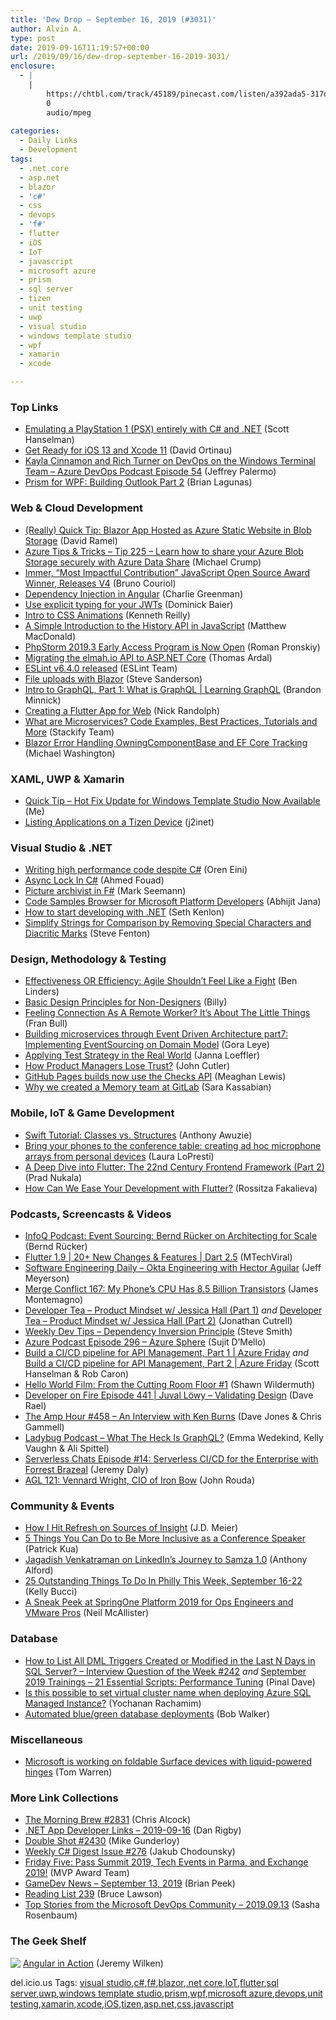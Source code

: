 ```yaml
---
title: 'Dew Drop – September 16, 2019 (#3031)'
author: Alvin A.
type: post
date: 2019-09-16T11:19:57+00:00
url: /2019/09/16/dew-drop-september-16-2019-3031/
enclosure:
  - |
    |
        https://chtbl.com/track/45189/pinecast.com/listen/a392ada5-317d-4904-a04c-34989accdb57.mp3?source=rss&ext=asset.mp3
        0
        audio/mpeg
        
categories:
  - Daily Links
  - Development
tags:
  - .net core
  - asp.net
  - blazor
  - 'c#'
  - css
  - devops
  - 'f#'
  - flutter
  - iOS
  - IoT
  - javascript
  - microsoft azure
  - prism
  - sql server
  - tizen
  - unit testing
  - uwp
  - visual studio
  - windows template studio
  - wpf
  - xamarin
  - xcode

---
```

### <a name="top"></a>Top Links

  * <a href="http://feeds.hanselman.com/~/606820632/0/scotthanselman~Emulating-a-PlayStation-PSX-entirely-with-C-and-NET.aspx" target="_blank" rel="noopener noreferrer">Emulating a PlayStation 1 (PSX) entirely with C# and .NET</a> (Scott Hanselman)
  * <a href="https://devblogs.microsoft.com/xamarin/ios-13-and-xcode-11/" target="_blank" rel="noopener noreferrer">Get Ready for iOS 13 and Xcode 11</a> (David Ortinau)
  * <a href="http://azuredevopspodcast.clear-measure.com/kayla-cinnamon-and-rich-turner-on-devops-on-the-windows-terminal-team-episode-54" target="_blank" rel="noopener noreferrer">Kayla Cinnamon and Rich Turner on DevOps on the Windows Terminal Team &#8211; Azure DevOps Podcast Episode 54</a> (Jeffrey Palermo)
  * <a href="https://brianlagunas.com/prism-for-wpf-building-outlook-part-2/" target="_blank" rel="noopener noreferrer">Prism for WPF: Building Outlook Part 2</a> (Brian Lagunas)



### <a name="web"></a>Web & Cloud Development

  * <a href="https://visualstudiomagazine.com/blogs/data-driver/2019/09/blazor-app.aspx" target="_blank" rel="noopener noreferrer">(Really) Quick Tip: Blazor App Hosted as Azure Static Website in Blob Storage</a> (David Ramel)
  * <a href="https://microsoft.github.io/AzureTipsAndTricks/blog/tip225.html" target="_blank" rel="noopener noreferrer">Azure Tips & Tricks &#8211; Tip 225 &#8211; Learn how to share your Azure Blob Storage securely with Azure Data Share</a> (Michael Crump)
  * <a href="https://www.infoq.com/news/2019/09/immer-v4-released-oss-award?utm_campaign=infoq_content&utm_source=infoq&utm_medium=feed&utm_term=global" target="_blank" rel="noopener noreferrer">Immer, &#8220;Most Impactful Contribution&#8221; JavaScript Open Source Award Winner, Releases V4</a> (Bruno Couriol)
  * <a href="https://medium.com/razroo/dependency-injection-in-angular-c265043883f8?source=rss----95c792b4f210---4" target="_blank" rel="noopener noreferrer">Dependency Injection in Angular</a> (Charlie Greenman)
  * <a href="https://leastprivilege.com/2019/09/13/use-explicit-typing-for-your-jwts/" target="_blank" rel="noopener noreferrer">Use explicit typing for your JWTs</a> (Dominick Baier)
  * <a href="https://medium.com/@kennethreilly/intro-to-css-animations-ca016d57db9c?source=rss-42cf31b6ca29------2" target="_blank" rel="noopener noreferrer">Intro to CSS Animations</a> (Kenneth Reilly)
  * <a href="https://medium.com/young-coder/a-simple-introduction-to-the-history-api-in-javascript-85b879d3d87e?source=rss----d3d5cbdde463---4" target="_blank" rel="noopener noreferrer">A Simple Introduction to the History API in JavaScript</a> (Matthew MacDonald)
  * <a href="https://blog.jetbrains.com/phpstorm/2019/09/phpstorm-2019-3-early-access-program-is-now-open/" target="_blank" rel="noopener noreferrer">PhpStorm 2019.3 Early Access Program is Now Open</a> (Roman Pronskiy)
  * <a href="https://blog.elmah.io/migrating-the-elmah-io-to-asp-net-core/" target="_blank" rel="noopener noreferrer">Migrating the elmah.io API to ASP.NET Core</a> (Thomas Ardal)
  * <a href="https://eslint.org/blog/2019/09/eslint-v6.4.0-released" target="_blank" rel="noopener noreferrer">ESLint v6.4.0 released</a> (ESLint Team)
  * <a href="http://blog.stevensanderson.com/2019/09/13/blazor-inputfile/" target="_blank" rel="noopener noreferrer">File uploads with Blazor</a> (Steve Sanderson)
  * <a href="https://channel9.msdn.com/Series/GraphQL/Intro-to-GraphQL-Part-1?WT.mc_id=DX_MVP4025064" target="_blank" rel="noopener noreferrer">Intro to GraphQL, Part 1: What is GraphQL | Learning GraphQL</a> (Brandon Minnick)
  * <a href="http://feedproxy.google.com/~r/NicksNetTravels/~3/h0kLEAMDZ_U/" target="_blank" rel="noopener noreferrer">Creating a Flutter App for Web</a> (Nick Randolph)
  * <a href="https://stackify.com/what-are-microservices/" target="_blank" rel="noopener noreferrer">What are Microservices? Code Examples, Best Practices, Tutorials and More</a> (Stackify Team)
  * <a href="http://blazorhelpwebsite.com/Blog/tabid/61/EntryId/4353/Blazor-Error-Handling-OwningComponentBase-and-EF-Core-Tracking.aspx" target="_blank" rel="noopener noreferrer">Blazor Error Handling OwningComponentBase and EF Core Tracking</a> (Michael Washington)



### <a name="silverlight"></a>XAML, UWP & Xamarin

  * <a href="http://www.uwpapp.tips/2019/09/quick-tip-hot-fix-update-for-windows.html" target="_blank" rel="noopener noreferrer">Quick Tip &#8211; Hot Fix Update for Windows Template Studio Now Available</a> (Me)
  * <a href="https://j2inet.blog/2019/09/13/listing-applications-on-a-tizen-device/" target="_blank" rel="noopener noreferrer">Listing Applications on a Tizen Device</a> (j2inet)



### <a name="dotnet"></a>Visual Studio & .NET

  * <a href="http://feedproxy.google.com/~r/AyendeRahien/~3/AMzQUqzhzoU/writing-high-performance-code-despite-c" target="_blank" rel="noopener noreferrer">Writing high performance code despite C#</a> (Oren Eini)
  * <a href="https://medium.com/@csharpwriter/async-lock-in-csharp-4d37e22a05d7?source=rss-6d96c8d6335b------2" target="_blank" rel="noopener noreferrer">Async Lock In C#</a> (Ahmed Fouad)
  * <a href="https://blog.ploeh.dk/2019/09/16/picture-archivist-in-f/" target="_blank" rel="noopener noreferrer">Picture archivist in F#</a> (Mark Seemann)
  * <a href="https://dailydotnettips.com/code-samples-browser-for-microsoft-platform-developers/" target="_blank" rel="noopener noreferrer">Code Samples Browser for Microsoft Platform Developers</a> (Abhijit Jana)
  * <a href="https://opensource.com/article/19/9/getting-started-net" target="_blank" rel="noopener noreferrer">How to start developing with .NET</a> (Seth Kenlon)
  * <a href="https://www.stevefenton.co.uk/2019/09/simplify-strings-for-comparison-by-removing-special-characters-and-diacritic-marks/" target="_blank" rel="noopener noreferrer">Simplify Strings for Comparison by Removing Special Characters and Diacritic Marks</a> (Steve Fenton)



### <a name="design"></a>Design, Methodology & Testing

  * <a href="https://www.infoq.com/news/2019/09/agile-effectiveness-efficiency?utm_campaign=infoq_content&utm_source=infoq&utm_medium=feed&utm_term=global" target="_blank" rel="noopener noreferrer">Effectiveness OR Efficiency: Agile Shouldn&#8217;t Feel Like a Fight</a> (Ben Linders)
  * <a href="https://blog.balsamiq.com/basic-design-principles/" target="_blank" rel="noopener noreferrer">Basic Design Principles for Non-Designers</a> (Billy)
  * <a href="https://blog.trello.com/feeling-connection-as-a-remote-worker" target="_blank" rel="noopener noreferrer">Feeling Connection As A Remote Worker? It&#8217;s About The Little Things</a> (Fran Bull)
  * <a href="http://logcorner.com/building-microservices-through-event-driven-architecture-part7-event-sourcing-core-domain/" target="_blank" rel="noopener noreferrer">Building microservices through Event Driven Architecture part7: Implementing EventSourcing on Domain Model</a> (Gora Leye)
  * <a href="http://womenwhotest.com/2019/09/15/applying-test-strategy-in-the-real-world/" target="_blank" rel="noopener noreferrer">Applying Test Strategy in the Real World</a> (Janna Loeffler)
  * <a href="https://medium.com/@johnpcutler/how-product-managers-lose-trust-6174066bb8b2?source=rss-4c3f4fe11e6b------2" target="_blank" rel="noopener noreferrer">How Product Managers Lose Trust?</a> (John Cutler)
  * <a href="https://github.blog/2019-09-13-github-pages-builds-now-use-the-checks-api/" target="_blank" rel="noopener noreferrer">GitHub Pages builds now use the Checks API</a> (Meaghan Lewis)
  * <a href="https://about.gitlab.com/2019/09/13/why-we-created-the-gitlab-memory-team/" target="_blank" rel="noopener noreferrer">Why we created a Memory team at GitLab</a> (Sara Kassabian)



### <a name="mobile"></a>Mobile, IoT & Game Development

  * <a href="https://dzone.com/articles/classes-vs-structures?utm_medium=feed&utm_source=feedpress.me&utm_campaign=Feed%3A+dzone%2Fwebdev" target="_blank" rel="noopener noreferrer">Swift Tutorial: Classes vs. Structures</a> (Anthony Awuzie)
  * <a href="https://www.microsoft.com/en-us/research/blog/bring-your-phones-to-the-conference-table-creating-ad-hoc-microphone-arrays-from-personal-devices/" target="_blank" rel="noopener noreferrer">Bring your phones to the conference table: creating ad hoc microphone arrays from personal devices</a> (Laura LoPresti)
  * <a href="https://medium.com/flutter-community/a-deep-dive-into-flutter-the-22nd-century-frontend-framework-part-2-8964c02706b9?source=rss----86fb29d7cc6a---4" target="_blank" rel="noopener noreferrer">A Deep Dive into Flutter: The 22nd Century Frontend Framework (Part 2)</a> (Prad Nukala)
  * <a href="https://www.telerik.com/blogs/how-can-we-ease-your-development-with-flutter" target="_blank" rel="noopener noreferrer">How Can We Ease Your Development with Flutter?</a> (Rossitza Fakalieva)



### <a name="podcasts"></a>Podcasts, Screencasts & Videos

  * <a href="https://www.infoq.com/podcasts/bernd-rucker-orchestration-cqrs?utm_campaign=infoq_content&utm_source=infoq&utm_medium=feed&utm_term=global" target="_blank" rel="noopener noreferrer">InfoQ Podcast: Event Sourcing: Bernd Rücker on Architecting for Scale</a> (Bernd Rücker)
  * <a href="http://www.youtube.com/watch?v=LVQeeUIOUWc" target="_blank" rel="noopener noreferrer">Flutter 1.9 | 20+ New Changes & Features | Dart 2.5</a> (MTechViral)
  * <a href="https://softwareengineeringdaily.com/2019/09/16/okta-engineering-with-hector-aguilar/" target="_blank" rel="noopener noreferrer">Software Engineering Daily &#8211; Okta Engineering with Hector Aguilar</a> (Jeff Meyerson)
  * <a href="http://www.mergeconflict.fm/167" target="_blank" rel="noopener noreferrer">Merge Conflict 167: My Phone&#8217;s CPU Has 8.5 Billion Transistors</a> (James Montemagno)
  * <a href="http://developertea.simplecast.fm/0ad199de" target="_blank" rel="noopener noreferrer">Developer Tea &#8211; Product Mindset w/ Jessica Hall (Part 1)</a> _and_ <a href="http://developertea.simplecast.fm/47d62ec4" target="_blank" rel="noopener noreferrer">Developer Tea &#8211; Product Mindset w/ Jessica Hall (Part 2)</a> (Jonathan Cutrell)
  * <a href="https://weeklydevtips.com/episodes/dependency-inversion-principle-f30NjO2I" target="_blank" rel="noopener noreferrer">Weekly Dev Tips &#8211; Dependency Inversion Principle</a> (Steve Smith)
  * <a href="http://azpodcast.azurewebsites.net/post/Episode-296-Azure-Sphere" target="_blank" rel="noopener noreferrer">Azure Podcast Episode 296 &#8211; Azure Sphere</a> (Sujit D&#8217;Mello)
  * <a href="https://channel9.msdn.com/Shows/Azure-Friday/Build-a-CICD-pipeline-for-API-Management-Part-1?WT.mc_id=DX_MVP4025064" target="_blank" rel="noopener noreferrer">Build a CI/CD pipeline for API Management, Part 1 | Azure Friday</a> _and_ <a href="https://channel9.msdn.com/Shows/Azure-Friday/Build-a-CICD-pipeline-for-API-Management-Part-2?WT.mc_id=DX_MVP4025064" target="_blank" rel="noopener noreferrer">Build a CI/CD pipeline for API Management, Part 2 | Azure Friday</a> (Scott Hanselman & Rob Caron)
  * <a href="https://wildermuth.com/2019/09/15/Hello-World-Film-From-the-Cutting-Room-Floor-1" target="_blank" rel="noopener noreferrer">Hello World Film: From the Cutting Room Floor #1</a> (Shawn Wildermuth)
  * <a href="https://developeronfire.com/podcast/episode-441-juval-lowy-validating-design" target="_blank" rel="noopener noreferrer">Developer on Fire Episode 441 | Juval Löwy &#8211; Validating Design</a> (Dave Rael)
  * <a href="http://feedproxy.google.com/~r/TheAmpHour/~3/sNi2nxLh3LE/" target="_blank" rel="noopener noreferrer">The Amp Hour #458 – An Interview with Ken Burns</a> (Dave Jones & Chris Gammell)
  * <a href="https://chtbl.com/track/45189/pinecast.com/listen/a392ada5-317d-4904-a04c-34989accdb57.mp3?source=rss&ext=asset.mp3" target="_blank" rel="noopener noreferrer">Ladybug Podcast &#8211; What The Heck Is GraphQL?</a> (Emma Wedekind, Kelly Vaughn & Ali Spittel)
  * <a href="https://share.transistor.fm/s/218995b3" target="_blank" rel="noopener noreferrer">Serverless Chats Episode #14: Serverless CI/CD for the Enterprise with Forrest Brazeal</a> (Jeremy Daly)
  * <a href="https://www.ageekleader.com/agl-121-vennard-wright-cio-of-iron-bow/" target="_blank" rel="noopener noreferrer">AGL 121: Vennard Wright, CIO of Iron Bow</a> (John Rouda)



### <a name="events"></a>Community & Events

  * <a href="http://feedproxy.google.com/~r/SourcesOfInsight/~3/jquBD-uPskk/" target="_blank" rel="noopener noreferrer">How I Hit Refresh on Sources of Insight</a> (J.D. Meier)
  * <a href="https://www.thekua.com/atwork/2019/09/5-things-you-can-do-to-be-more-inclusive-as-a-conference-speaker/" target="_blank" rel="noopener noreferrer">5 Things You Can Do to Be More Inclusive as a Conference Speaker</a> (Patrick Kua)
  * <a href="https://www.infoq.com/news/2019/09/linkedin-apache-samza?utm_campaign=infoq_content&utm_source=infoq&utm_medium=feed&utm_term=global" target="_blank" rel="noopener noreferrer">Jagadish Venkatraman on LinkedIn&#8217;s Journey to Samza 1.0</a> (Anthony Alford)
  * <a href="https://www.uwishunu.com/2019/09/things-to-do-in-philadelphia-this-week-september-16-22-2019/" target="_blank" rel="noopener noreferrer">25 Outstanding Things To Do In Philly This Week, September 16-22</a> (Kelly Bucci)
  * <a href="https://content.pivotal.io/home-page/springone-platform-2019-for-ops-engineers-and-vmware-pros" target="_blank" rel="noopener noreferrer">A Sneak Peek at SpringOne Platform 2019 for Ops Engineers and VMware Pros</a> (Neil McAllister)



### <a name="sql"></a>Database

  * <a href="https://blog.sqlauthority.com/2019/09/15/how-to-list-all-dml-triggers-created-or-modified-in-the-last-n-days-in-sql-server-interview-question-of-the-week-242/" target="_blank" rel="noopener noreferrer">How to List All DML Triggers Created or Modified in the Last N Days in SQL Server? – Interview Question of the Week #242</a> _and_ <a href="https://blog.sqlauthority.com/2019/09/14/september-2019-trainings-21-essential-scripts-performance-tuning/" target="_blank" rel="noopener noreferrer">September 2019 Trainings – 21 Essential Scripts: Performance Tuning</a> (Pinal Dave)
  * <a href="https://techcommunity.microsoft.com/t5/Azure-Database-Support-Blog/Is-this-possible-to-set-virtual-cluster-name-when-deploying/ba-p/856640" target="_blank" rel="noopener noreferrer">Is this possible to set virtual cluster name when deploying Azure SQL Managed Instance?</a> (Yochanan Rachamim)
  * <a href="https://octopus.com/blog/databases-with-blue-green-deployments" target="_blank" rel="noopener noreferrer">Automated blue/green database deployments</a> (Bob Walker)



### <a name="misc"></a>Miscellaneous

  * <a href="https://www.theverge.com/2019/9/13/20864462/microsoft-surface-dual-screen-foldable-liquid-hinge-concept-rumors-event" target="_blank" rel="noopener noreferrer">Microsoft is working on foldable Surface devices with liquid-powered hinges</a> (Tom Warren)



### <a name="links"></a>More Link Collections

  * <a href="http://feedproxy.google.com/~r/ReflectivePerspective/~3/vUqDzHArgu8/" target="_blank" rel="noopener noreferrer">The Morning Brew #2831</a> (Chris Alcock)
  * <a href="https://links.danrigby.com/2019/09/app-developer-links-2019-09-16/" target="_blank" rel="noopener noreferrer">.NET App Developer Links &#8211; 2019-09-16</a> (Dan Rigby)
  * <a href="https://afreshcup.com/home/2019/09/16/double-shot-2430.html" target="_blank" rel="noopener noreferrer">Double Shot #2430</a> (Mike Gunderloy)
  * <a href="http://feedproxy.google.com/~r/digest-csharp/~3/6M_lKG72oTk/276" target="_blank" rel="noopener noreferrer">Weekly C# Digest Issue #276</a> (Jakub Chodounsky)
  * <a href="https://techcommunity.microsoft.com/t5/Microsoft-MVP-Award-Program-Blog/Friday-Five-Pass-Summit-2019-Tech-Events-in-Parma-and-Exchange/ba-p/854625" target="_blank" rel="noopener noreferrer">Friday Five: Pass Summit 2019, Tech Events in Parma, and Exchange 2019!</a> (MVP Award Team)
  * <a href="https://brianpeek.com/gamedev-news-september-13-2019/" target="_blank" rel="noopener noreferrer">GameDev News &#8211; September 13, 2019</a> (Brian Peek)
  * <a href="https://www.brucelawson.co.uk/2019/reading-list-239/" target="_blank" rel="noopener noreferrer">Reading List 239</a> (Bruce Lawson)
  * <a href="https://devblogs.microsoft.com/devops/top-stories-from-the-microsoft-devops-community-2019-09-13/" target="_blank" rel="noopener noreferrer">Top Stories from the Microsoft DevOps Community – 2019.09.13</a> (Sasha Rosenbaum)



### <a name="shelf"></a>The Geek Shelf

<a href="https://www.amazon.com/Angular-Action-Jeremy-Wilken/dp/1617293318/?tag=amavin-20" target="_blank" rel="noopener noreferrer"><img decoding="async" align="left" style="margin: 0px 0px 10px; border: 0px currentcolor; border-image: none; float: left; display: inline; background-image: none;" src="https://m.media-amazon.com/images/I/81AjSJ9IXXL._AC_UY218_.jpg" border="0" /></a>&nbsp;<a href="https://www.amazon.com/Angular-Action-Jeremy-Wilken/dp/1617293318/?tag=amavin-20" target="_blank" rel="noopener noreferrer">Angular in Action</a> (Jeremy Wilken)











<div class="wlWriterEditableSmartContent" id="scid:77ECF5F8-D252-44F5-B4EB-D463C5396A79:13183a0d-b741-4e37-af03-db2e42b28030" style="margin: 0px; padding: 0px; float: none; display: inline;">
  del.icio.us Tags: <a href="http://del.icio.us/popular/visual+studio" rel="tag">visual studio</a>,<a href="http://del.icio.us/popular/c%23" rel="tag">c#</a>,<a href="http://del.icio.us/popular/f%23" rel="tag">f#</a>,<a href="http://del.icio.us/popular/blazor" rel="tag">blazor</a>,<a href="http://del.icio.us/popular/.net+core" rel="tag">.net core</a>,<a href="http://del.icio.us/popular/IoT" rel="tag">IoT</a>,<a href="http://del.icio.us/popular/flutter" rel="tag">flutter</a>,<a href="http://del.icio.us/popular/sql+server" rel="tag">sql server</a>,<a href="http://del.icio.us/popular/uwp" rel="tag">uwp</a>,<a href="http://del.icio.us/popular/windows+template+studio" rel="tag">windows template studio</a>,<a href="http://del.icio.us/popular/prism" rel="tag">prism</a>,<a href="http://del.icio.us/popular/wpf" rel="tag">wpf</a>,<a href="http://del.icio.us/popular/microsoft+azure" rel="tag">microsoft azure</a>,<a href="http://del.icio.us/popular/devops" rel="tag">devops</a>,<a href="http://del.icio.us/popular/unit+testing" rel="tag">unit testing</a>,<a href="http://del.icio.us/popular/xamarin" rel="tag">xamarin</a>,<a href="http://del.icio.us/popular/xcode" rel="tag">xcode</a>,<a href="http://del.icio.us/popular/iOS" rel="tag">iOS</a>,<a href="http://del.icio.us/popular/tizen" rel="tag">tizen</a>,<a href="http://del.icio.us/popular/asp.net" rel="tag">asp.net</a>,<a href="http://del.icio.us/popular/css" rel="tag">css</a>,<a href="http://del.icio.us/popular/javascript" rel="tag">javascript</a>
</div>